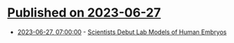 # [Published on 2023-06-27](index.md)

* [2023-06-27, 07:00:00](https://science.slashdot.org/story/23/06/27/0134221/scientists-debut-lab-models-of-human-embryos?utm_source=rss1.0mainlinkanon&utm_medium=feed) - [Scientists Debut Lab Models of Human Embryos](https://science.slashdot.org/story/23/06/27/0134221/scientists-debut-lab-models-of-human-embryos?utm_source=rss1.0mainlinkanon&utm_medium=feed)
